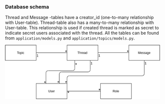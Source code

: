 ### Database schema

Thread and Message -tables have a creator_id (one-to-many relationship with User-table). Thread-table also has
a many-to-many relationship with User-table. This relationship is used if created thread is marked as secret to indicate
secret users associated with the thread. All the tables can be found from 
`application/models.py` and `application/topics/models.py`.

![schema](database_schema.png)
